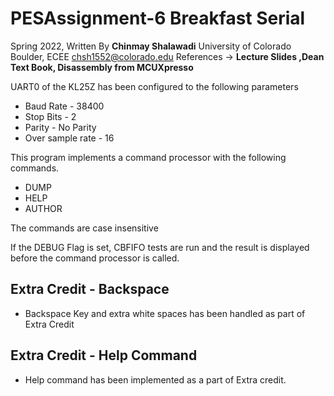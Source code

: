 ﻿

# PESAssignment-6 Breakfast Serial
Spring 2022, 
Written By **Chinmay Shalawadi**
University of Colorado Boulder, ECEE
chsh1552@colorado.edu
References -> **Lecture Slides ,Dean Text Book, Disassembly from MCUXpresso**

UART0 of the KL25Z has been configured to the following parameters

 - Baud Rate - 38400
 - Stop Bits - 2
 - Parity - No Parity
 - Over sample rate - 16

This program implements a command processor with the following commands.

 - DUMP
 - HELP
 - AUTHOR
 
 The commands are case insensitive

If the DEBUG Flag is set, CBFIFO tests are run and
the result is displayed before the command processor is called.

## Extra Credit - Backspace

 - Backspace Key and extra white spaces has been handled as part of Extra Credit
 

## Extra Credit - Help Command

 - Help command has been implemented as a part of Extra credit. 


    
